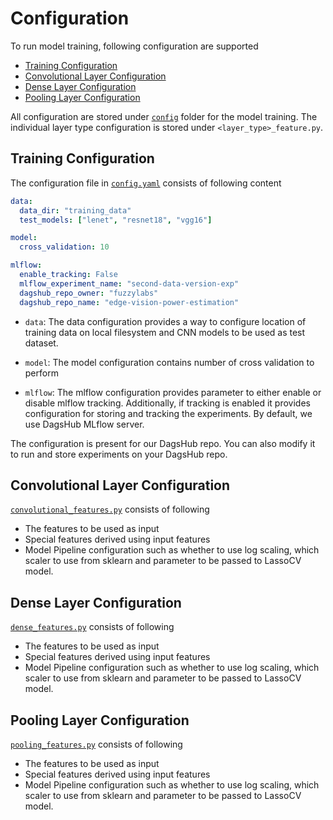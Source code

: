 # Configuration

To run model training, following configuration are supported

- [Training Configuration](#training-configuration)
- [Convolutional Layer Configuration](#convolutional-layer-configuration)
- [Dense Layer Configuration](#dense-layer-configuration)
- [Pooling Layer Configuration](#pooling-layer-configuration)

All configuration are stored under [`config`](../model_training/config/) folder for the model training. The individual layer type configuration is stored under `<layer_type>_feature.py`.

## Training Configuration

The configuration file in [`config.yaml`](../model_training/config/config.yaml) consists of following content

```yaml
data:
  data_dir: "training_data"
  test_models: ["lenet", "resnet18", "vgg16"]

model:
  cross_validation: 10

mlflow:
  enable_tracking: False
  mlflow_experiment_name: "second-data-version-exp"
  dagshub_repo_owner: "fuzzylabs"
  dagshub_repo_name: "edge-vision-power-estimation"

```

- `data`: The data configuration provides a way to configure location of training data on local filesystem and CNN models to be used as test dataset.

- `model`: The model configuration contains number of cross validation to perform

- `mlflow`: The mlflow configuration provides parameter to either enable or disable mlflow tracking. Additionally, if tracking is enabled it provides configuration for storing and tracking the experiments. By default, we use DagsHub MLflow server.

The configuration is present for our DagsHub repo. You can also modify it to run and store experiments on your DagsHub repo.

## Convolutional Layer Configuration

[`convolutional_features.py`](../model_training/config/convolutional_features.py) consists of following

- The features to be used as input
- Special features derived using input features
- Model Pipeline configuration such as whether to use log scaling, which scaler to use from sklearn and parameter to be passed to LassoCV model.

## Dense Layer Configuration

[`dense_features.py`](../model_training/config/dense_features.py) consists of following

- The features to be used as input
- Special features derived using input features
- Model Pipeline configuration such as whether to use log scaling, which scaler to use from sklearn and parameter to be passed to LassoCV model.

## Pooling Layer Configuration

[`pooling_features.py`](../model_training/config/pooling_features.py) consists of following

- The features to be used as input
- Special features derived using input features
- Model Pipeline configuration such as whether to use log scaling, which scaler to use from sklearn and parameter to be passed to LassoCV model.
